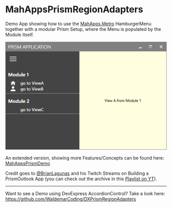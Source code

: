 # MahAppsPrismRegionAdapters

Demo App showing how to use the [MahApps.Metro](https://github.com/MahApps/MahApps.Metro) HamburgerMenu together with a modular Prism Setup, where the Menu is populated by the Module itself.

![](Demo.gif) 

An extended version, showing more Features/Concepts can be found here: [MahAppsPrismDemo](https://github.com/WaldemarCoding/MahAppsPrismDemo)

Credit goes to [@BrianLagunas](https://twitter.com/brianlagunas) and his Twitch Streams on Building a PrismOutlook App (you can check out the archive in this [Playlist on YT](https://www.youtube.com/playlist?list=PLf48ZHxekgCMC73VWaGnQ1YuTahCndrNW)). 

---

Want to see a Demo using DevExpress AccordionControl? Take a look here: https://github.com/WaldemarCoding/DXPrismRegionAdapters
